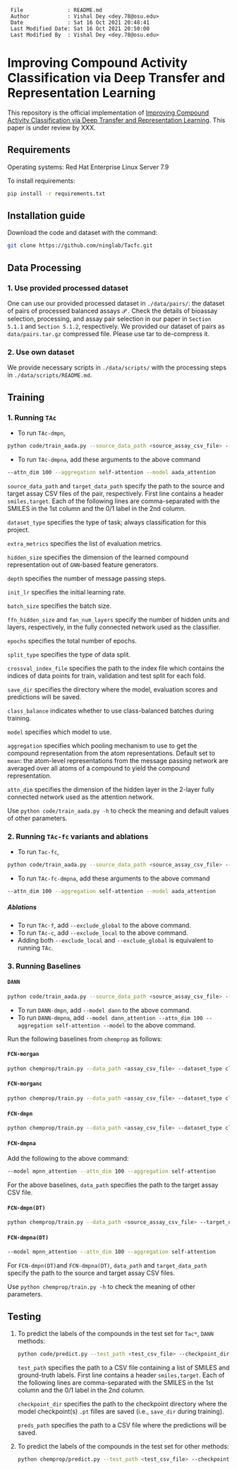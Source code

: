 ```
 File              : README.md
 Author            : Vishal Dey <dey.78@osu.edu>
 Date              : Sat 16 Oct 2021 20:48:41
 Last Modified Date: Sat 16 Oct 2021 20:50:00
 Last Modified By  : Vishal Dey <dey.78@osu.edu>
```
# Improving Compound Activity Classification via Deep Transfer and Representation Learning

This repository is the official implementation of [Improving Compound Activity Classification via Deep Transfer and Representation Learning](link). This paper is under review by XXX.

## Requirements

Operating systems: Red Hat Enterprise Linux Server 7.9

To install requirements:

```bash
pip install -r requirements.txt
```

## Installation guide

Download the code and dataset with the command:

```bash
git clone https://github.com/ninglab/Tacfc.git
```

## Data Processing

### 1. Use provided processed dataset

One can use our provided processed dataset in `./data/pairs/`: the dataset of pairs of processed balanced assays $\mathcal{P}$ . Check the details of bioassay selection, processing, and assay pair selection in our paper in `Section 5.1.1` and `Section 5.1.2`, respectively. 
We provided our dataset of pairs as `data/pairs.tar.gz` compressed file. Please use tar to de-compress it.

### 2. Use own dataset

We provide necessary scripts in `./data/scripts/` with the processing steps in `./data/scripts/README.md`. 

## Training

### 1. Running `TAc`

- To run `TAc-dmpn`,

```bash
python code/train_aada.py --source_data_path <source_assay_csv_file> --target_data_path <target_assay_csv_file> --dataset_type classification --extra_metrics prc-auc precision recall accuracy f1_score --hidden_size 25 --depth 4 --init_lr 1e-3 --batch_size 10 --ffn_hidden_size 100 --ffn_num_layers 2 --epochs 40 --alpha 1 --lamda 0 --split_type index_predetermined --crossval_index_file <index_file> --save_dir <chkpt_dir> --class_balance --mpn_shared
```

- To run `TAc-dmpna`, add these arguments to the above command

```bash
--attn_dim 100 --aggregation self-attention --model aada_attention
```

`source_data_path` and `target_data_path` specify the path to the source and target assay CSV files of the pair, respectively. First line contains a header `smiles,target`. Each of the following lines are comma-separated with the SMILES in the 1st column and the 0/1 label in the 2nd column.

`dataset_type` specifies the type of task; always classification for this project.

`extra_metrics` specifies the list of evaluation metrics.

`hidden_size` specifies the dimension of the learned compound representation out of `GNN`-based feature generators.

`depth` specifies the number of message passing steps.

`init_lr` specifies the initial learning rate.

`batch_size` specifies the batch size.

`ffn_hidden_size` and `fan_num_layers` specify the number of hidden units and layers, respectively, in the fully connected network used as the classifier.

`epochs` specifies the total number of epochs.

`split_type` specifies the type of data split.

`crossval_index_file` specifies the path to the index file which contains the indices of data points for train, validation and test split for each fold.

`save_dir` specifies the directory where the model, evaluation scores and predictions will be saved.

`class_balance` indicates whether to use class-balanced batches during training.

`model` specifies which model to use.

`aggregation` specifies which pooling mechanism to use to get the compound representation from the atom representations. Default set to `mean`: the atom-level representations from the message passing network are averaged over all atoms of a compound to yield the compound representation.

`attn_dim` specifies the dimension of the hidden layer in the 2-layer fully connected network used as the attention network.

Use `python code/train_aada.py -h` to check the meaning and default values of other parameters.

### 2. Running `TAc-fc` variants and ablations

- To run `Tac-fc`, 

```bash
python code/train_aada.py --source_data_path <source_assay_csv_file> --target_data_path <target_assay_csv_file> --dataset_type classification --extra_metrics prc-auc precision recall accuracy f1_score --hidden_size 25 --depth 4 --init_lr 1e-3 --batch_size 10 --ffn_hidden_size 100 --ffn_num_layers 2 --local_discriminator_hidden_size 100 --local_discriminator_num_layers 2 --global_discriminator_hidden_size 100 --global_discriminator_num_layers 2 --epochs 40 --alpha 1 --lamda 1 --split_type index_predetermined --crossval_index_file <index_file> --save_dir <chkpt_dir> --class_balance --mpn_shared
```

- To run `TAc-fc-dmpna`, add these arguments to the above command

```bash
--attn_dim 100 --aggregation self-attention --model aada_attention
```

##### Ablations

- To run `TAc-f`, add `--exclude_global` to the above command.
- To run `TAc-c`, add `--exclude_local` to the above command.
- Adding both `--exclude_local` and `--exclude_global` is equivalent to running `TAc`.

### 3. Running Baselines

#### `DANN`

```bash
python code/train_aada.py --source_data_path <source_assay_csv_file> --target_data_path <target_assay_csv_file> --dataset_type classification --extra_metrics prc-auc precision recall accuracy f1_score --hidden_size 25 --depth 4 --init_lr 1e-3 --batch_size 10 --ffn_hidden_size 100 --ffn_num_layers 2 --global_discriminator_hidden_size 100 --global_discriminator_num_layers 2 --epochs 40 --alpha 1 --lamda 1 --split_type index_predetermined --crossval_index_file <index_file> --save_dir <chkpt_dir> --class_balance --mpn_shared
```

- To run `DANN-dmpn`, add `--model dann` to the above command.
- To run `DANN-dmpna`, add `--model dann_attention --attn_dim 100 --aggregation self-attention --model` to the above command.

Run the following baselines from `chemprop` as follows:

#### `FCN-morgan`

```bash
python chemprop/train.py --data_path <assay_csv_file> --dataset_type classification --extra_metrics prc-auc precision recall accuracy f1_score --init_lr 1e-3 --batch_size 10 --ffn_hidden_size 100 --ffn_num_layers 2 --epochs 40 --features_generator morgan --features_only --split_type index_predetermined --crossval_index_file <index_file> --save_dir <chkpt_dir> --class_balance
```

#### `FCN-morganc`

```bash
python chemprop/train.py --data_path <assay_csv_file> --dataset_type classification --extra_metrics prc-auc precision recall accuracy f1_score --init_lr 1e-3 --batch_size 10 --ffn_hidden_size 100 --ffn_num_layers 2 --epochs 40 --features_generator morgan_count --features_only --split_type index_predetermined --crossval_index_file <index_file> --save_dir <chkpt_dir> --class_balance
```

#### `FCN-dmpn`

```bash
python chemprop/train.py --data_path <assay_csv_file> --dataset_type classification --extra_metrics prc-auc precision recall accuracy f1_score --hidden_size 25 --depth 4 --init_lr 1e-3 --batch_size 10 --ffn_hidden_size 100 --ffn_num_layers 2 --epochs 40 --split_type index_predetermined --crossval_index_file <index_file> --save_dir <chkpt_dir> --class_balance
```

#### `FCN-dmpna`

Add the following to the above command:

```bash
--model mpnn_attention --attn_dim 100 --aggregation self-attention
```

For the above baselines, `data_path` specifies the path to the target assay CSV file.

#### `FCN-dmpn(DT)`

```bash
python chemprop/train.py --data_path <source_assay_csv_file> --target_data_path <target_assay_csv_file> --dataset_type classification --extra_metrics prc-auc precision recall accuracy f1_score  --hidden_size 25 --depth 4 --init_lr 1e-3 --batch_size 10 --ffn_hidden_size 100 --ffn_num_layers 2 --epochs 40 --split_type index_predetermined --crossval_index_file <index_file> --save_dir <chkpt_dir> --class_balance
```

#### `FCN-dmpna(DT)`

```bash
--model mpnn_attention --attn_dim 100 --aggregation self-attention
```

For `FCN-dmpn(DT)`and `FCN-dmpna(DT)`, `data_path` and `target_data_path` specify the path to the source and target assay CSV files.

Use `python chemprop/train.py -h` to check the meaning of other parameters.

## Testing

1. To predict the labels of the compounds in the test set for `Tac*`, `DANN` methods:

   ```bash
   python code/predict.py --test_path <test_csv_file> --checkpoint_dir <chkpt_dir> --preds_path <pred_file>
   ```

   `test_path` specifies the path to a CSV file containing a list of SMILES and ground-truth labels. First line contains a header `smiles,target`. Each of the following lines are comma-separated with the SMILES in the 1st column and the 0/1 label in the 2nd column.

   `checkpoint_dir` specifies the path to the checkpoint directory where the model checkpoint(s) `.pt` filles are saved (i.e., `save_dir` during training).

   `preds_path` specifies the path to a CSV file where the predictions will be saved.

2. To predict the labels of the compounds in the test set for other methods:

   ```bash
   python chemprop/predict.py --test_path <test_csv_file> --checkpoint_dir <chkpt_dir> --preds_path <pred_file>

